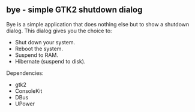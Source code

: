 bye - simple GTK2 shutdown dialog
--------------------------------

Bye is a simple application that does nothing else but to show a shutdown
dialog. This dialog gives you the choice to:
* Shut down your system.
* Reboot the system.
* Suspend to RAM.
* Hibernate (suspend to disk).

Dependencies:
* gtk2
* ConsoleKit
* DBus
* UPower
